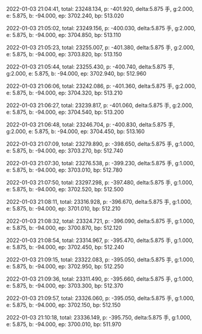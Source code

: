 2022-01-03 21:04:41, total: 23248.134, p: -401.920, delta:5.875 手, g:2.000, e: 5.875, b: -94.000, ep: 3702.240, bp: 513.020

2022-01-03 21:05:02, total: 23249.156, p: -400.030, delta:5.875 手, g:2.000, e: 5.875, b: -94.000, ep: 3704.850, bp: 513.110

2022-01-03 21:05:23, total: 23255.007, p: -401.380, delta:5.875 手, g:2.000, e: 5.875, b: -94.000, ep: 3703.820, bp: 513.150

2022-01-03 21:05:44, total: 23255.430, p: -400.740, delta:5.875 手, g:2.000, e: 5.875, b: -94.000, ep: 3702.940, bp: 512.960

2022-01-03 21:06:06, total: 23242.086, p: -401.360, delta:5.875 手, g:2.000, e: 5.875, b: -94.000, ep: 3704.320, bp: 513.210

2022-01-03 21:06:27, total: 23239.817, p: -401.060, delta:5.875 手, g:2.000, e: 5.875, b: -94.000, ep: 3704.540, bp: 513.200

2022-01-03 21:06:48, total: 23246.704, p: -400.830, delta:5.875 手, g:2.000, e: 5.875, b: -94.000, ep: 3704.450, bp: 513.160

2022-01-03 21:07:09, total: 23279.890, p: -398.650, delta:5.875 手, g:1.000, e: 5.875, b: -94.000, ep: 3703.270, bp: 512.740

2022-01-03 21:07:30, total: 23276.538, p: -399.230, delta:5.875 手, g:1.000, e: 5.875, b: -94.000, ep: 3703.010, bp: 512.780

2022-01-03 21:07:50, total: 23297.298, p: -397.480, delta:5.875 手, g:1.000, e: 5.875, b: -94.000, ep: 3702.520, bp: 512.500

2022-01-03 21:08:11, total: 23316.928, p: -396.670, delta:5.875 手, g:1.000, e: 5.875, b: -94.000, ep: 3701.010, bp: 512.210

2022-01-03 21:08:32, total: 23324.721, p: -396.090, delta:5.875 手, g:1.000, e: 5.875, b: -94.000, ep: 3700.870, bp: 512.120

2022-01-03 21:08:54, total: 23314.967, p: -395.470, delta:5.875 手, g:1.000, e: 5.875, b: -94.000, ep: 3702.450, bp: 512.240

2022-01-03 21:09:15, total: 23322.083, p: -395.050, delta:5.875 手, g:1.000, e: 5.875, b: -94.000, ep: 3702.950, bp: 512.250

2022-01-03 21:09:36, total: 23311.490, p: -395.660, delta:5.875 手, g:1.000, e: 5.875, b: -94.000, ep: 3703.300, bp: 512.370

2022-01-03 21:09:57, total: 23326.060, p: -395.050, delta:5.875 手, g:1.000, e: 5.875, b: -94.000, ep: 3702.150, bp: 512.150

2022-01-03 21:10:18, total: 23336.149, p: -395.750, delta:5.875 手, g:1.000, e: 5.875, b: -94.000, ep: 3700.010, bp: 511.970